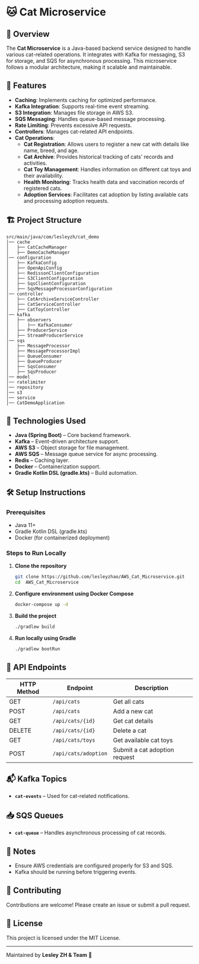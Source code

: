 # 🐱 Cat Microservice

## 📌 Overview
The **Cat Microservice** is a Java-based backend service designed to handle various cat-related operations. It integrates with Kafka for messaging, S3 for storage, and SQS for asynchronous processing. This microservice follows a modular architecture, making it scalable and maintainable.

## 🚀 Features
- **Caching**: Implements caching for optimized performance.
- **Kafka Integration**: Supports real-time event streaming.
- **S3 Integration**: Manages file storage in AWS S3.
- **SQS Messaging**: Handles queue-based message processing.
- **Rate Limiting**: Prevents excessive API requests.
- **Controllers**: Manages cat-related API endpoints.
- **Cat Operations**:
  - **Cat Registration**: Allows users to register a new cat with details like name, breed, and age.
  - **Cat Archive**: Provides historical tracking of cats' records and activities.
  - **Cat Toy Management**: Handles information on different cat toys and their availability.
  - **Health Monitoring**: Tracks health data and vaccination records of registered cats.
  - **Adoption Services**: Facilitates cat adoption by listing available cats and processing adoption requests.

## 🏗️ Project Structure
```
src/main/java/com/lesleyzh/cat_demo
│── cache
│   ├── CatCacheManager
│   ├── DemoCacheManager
│── configuration
│   ├── KafkaConfig
│   ├── OpenApiConfig
│   ├── RedissonClientConfiguration
│   ├── S3ClientConfiguration
│   ├── SqsClientConfiguration
│   ├── SqsMessageProcessorConfiguration
│── controller
│   ├── CatArchiveServiceController
│   ├── CatServiceController
│   ├── CatToyController
│── kafka
│   ├── observers
│   │   ├── KafkaConsumer
│   ├── ProducerService
│   ├── StreamProducerService
│── sqs
│   ├── MessageProcessor
│   ├── MessageProcessorImpl
│   ├── QueueConsumer
│   ├── QueueProducer
│   ├── SqsConsumer
│   ├── SqsProducer
│── model
│── ratelimiter
│── repository
│── s3
│── service
│── CatDemoApplication
```

## 🔧 Technologies Used
- **Java (Spring Boot)** – Core backend framework.
- **Kafka** – Event-driven architecture support.
- **AWS S3** – Object storage for file management.
- **AWS SQS** – Message queue service for async processing.
- **Redis** – Caching layer.
- **Docker** – Containerization support.
- **Gradle Kotlin DSL (gradle.kts)** – Build automation.

## 🛠️ Setup Instructions
### Prerequisites
- Java 11+
- Gradle Kotlin DSL (gradle.kts)
- Docker (for containerized deployment)

### Steps to Run Locally
1. **Clone the repository**
   ```sh
   git clone https://github.com/lesleyzhao/AWS_Cat_Microservice.git
   cd  AWS_Cat_Microservice
   ```

2. **Configure environment using Docker Compose**
   ```sh
   docker-compose up -d
   ```
3. **Build the project**
   ```sh
   ./gradlew build
   ```
4. **Run locally using Gradle**
   ```sh
   ./gradlew bootRun
   ```


## 📡 API Endpoints
| HTTP Method | Endpoint | Description |
|------------|---------|-------------|
| GET | `/api/cats` | Get all cats |
| POST | `/api/cats` | Add a new cat |
| GET | `/api/cats/{id}` | Get cat details |
| DELETE | `/api/cats/{id}` | Delete a cat |
| GET | `/api/cats/toys` | Get available cat toys |
| POST | `/api/cats/adoption` | Submit a cat adoption request |

## 📬 Kafka Topics
- **`cat-events`** – Used for cat-related notifications.

## 📥 SQS Queues
- **`cat-queue`** – Handles asynchronous processing of cat records.

## 📖 Notes
- Ensure AWS credentials are configured properly for S3 and SQS.
- Kafka should be running before triggering events.

## 🤝 Contributing
Contributions are welcome! Please create an issue or submit a pull request.

## 📜 License
This project is licensed under the MIT License.

---
Maintained by **Lesley ZH & Team** 🐾

